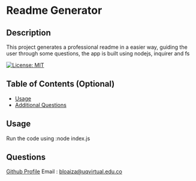 
# Readme Generator

## Description
This project generates a professional readme in a easier way, guiding the user through some questions, the app is built using nodejs, inquirer and fs

[![License: MIT](https://img.shields.io/badge/License-MIT-yellow.svg)](https://opensource.org/licenses/MIT)

## Table of Contents (Optional)

- [Usage](#usage)
- [Additional Questions](#questions)


## Usage
Run the code using :node index.js

## Questions

[Github Profile](https://github.com/braulioloaizac)
Email : bloaiza@uqvirtual.edu.co


